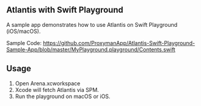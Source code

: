 ## Atlantis with Swift Playground
A sample app demonstrates how to use Atlantis on Swift Playground (iOS/macOS).

Sample Code: https://github.com/ProxymanApp/Atlantis-Swift-Playground-Sample-App/blob/master/MyPlayground.playground/Contents.swift

## Usage
1. Open Arena.xcworkspace
2. Xcode will fetch Atlantis via SPM.
3. Run the playground on macOS or iOS.
